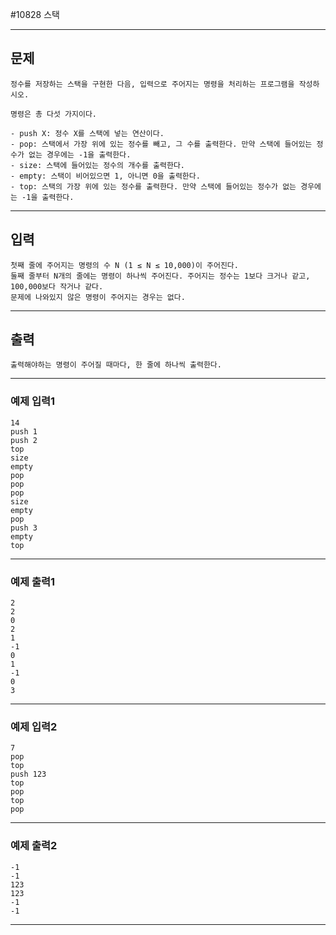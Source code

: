 #10828 스택

------------
## 문제

```
정수를 저장하는 스택을 구현한 다음, 입력으로 주어지는 명령을 처리하는 프로그램을 작성하시오.

명령은 총 다섯 가지이다.

- push X: 정수 X를 스택에 넣는 연산이다.
- pop: 스택에서 가장 위에 있는 정수를 빼고, 그 수를 출력한다. 만약 스택에 들어있는 정수가 없는 경우에는 -1을 출력한다.
- size: 스택에 들어있는 정수의 개수를 출력한다.
- empty: 스택이 비어있으면 1, 아니면 0을 출력한다.
- top: 스택의 가장 위에 있는 정수를 출력한다. 만약 스택에 들어있는 정수가 없는 경우에는 -1을 출력한다.
```
------------
## 입력
```
첫째 줄에 주어지는 명령의 수 N (1 ≤ N ≤ 10,000)이 주어진다. 
둘째 줄부터 N개의 줄에는 명령이 하나씩 주어진다. 주어지는 정수는 1보다 크거나 같고, 100,000보다 작거나 같다. 
문제에 나와있지 않은 명령이 주어지는 경우는 없다.
```
------------
## 출력
```
출력해야하는 명령이 주어질 때마다, 한 줄에 하나씩 출력한다.
```
----------
### 예제 입력1

```
14
push 1
push 2
top
size
empty
pop
pop
pop
size
empty
pop
push 3
empty
top
```
-------
### 예제 출력1
```
2
2
0
2
1
-1
0
1
-1
0
3
```
-----
### 예제 입력2

```
7
pop
top
push 123
top
pop
top
pop
```
-------
### 예제 출력2
```
-1
-1
123
123
-1
-1
```
-----